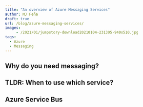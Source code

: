 ```yaml
---
title: "An overview of Azure Messaging Services"
author: MJ Peña
draft: true
url: /blog/azure-messaging-services/
images: 
     - /2021/01/jumpstory-download20210104-231305-940x510.jpg
tags:
  - Azure
  - Messaging
---
```


## Why do you need messaging?

## TLDR: When to use which service?

## Azure Service Bus

